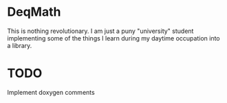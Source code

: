 # DeqMath
This is nothing revolutionary. I am just a puny "university" student implementing some of the things I learn during my daytime occupation into a library.

# TODO
Implement doxygen comments